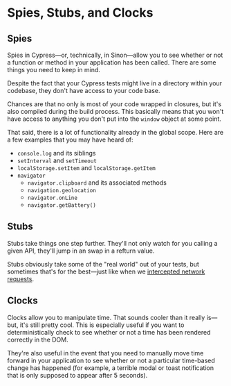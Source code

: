 # Spies, Stubs, and Clocks

## Spies

Spies in Cypress—or, technically, in Sinon—allow you to see whether or not a function or method in your application has been called. There are some things you need to keep in mind.

Despite the fact that your Cypress tests might live in a directory within your codebase, they don't have access to your code base.

Chances are that no only is most of your code wrapped in closures, but it's also compiled during the build process. This basically means that you won't have access to anything you don't put into the `window` object at some point.

That said, there is a lot of functionality already in the global scope. Here are a few examples that you may have heard of:

- `console.log` and its siblings
- `setInterval` and `setTimeout`
- `localStorage.setItem` and `localStorage.getItem`
- `navigator`
  - `navigator.clipboard` and its associated methods
  - `navigation.geolocation`
  - `navigator.onLine`
  - `navigator.getBattery()`

## Stubs

Stubs take things one step further. They'll not only watch for you calling a given API, they'll jump in an swap in a refturn value.

Stubs obviously take some of the "real world" out of your tests, but sometimes that's for the best—just like when we [intercepted network requests](Network%20Requests.md).

## Clocks

Clocks allow you to manipulate time. That sounds cooler than it really is—but, it's still pretty cool. This is especially useful if you want to deterministically check to see whether or not a time has been rendered correctly in the DOM.

They're also useful in the event that you need to manually move time forward in your application to see whether or not a particular time-based change has happened (for example, a terrible modal or toast notification that is only supposed to appear after 5 seconds).
